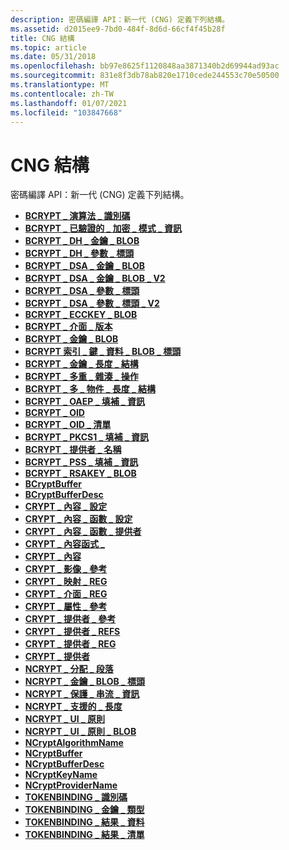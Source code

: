 ```yaml
---
description: 密碼編譯 API：新一代 (CNG) 定義下列結構。
ms.assetid: d2015ee9-7bd0-484f-8d6d-66cf4f45b28f
title: CNG 結構
ms.topic: article
ms.date: 05/31/2018
ms.openlocfilehash: bb97e8625f1120848aa3871340b2d69944ad93ac
ms.sourcegitcommit: 831e8f3db78ab820e1710cede244553c70e50500
ms.translationtype: MT
ms.contentlocale: zh-TW
ms.lasthandoff: 01/07/2021
ms.locfileid: "103847668"
---
```

# <a name="cng-structures"></a>CNG 結構

密碼編譯 API：新一代 (CNG) 定義下列結構。

-   [**BCRYPT \_ 演算法 \_ 識別碼**](/windows/desktop/api/Bcrypt/ns-bcrypt-bcrypt_algorithm_identifier)
-   [**BCRYPT \_ 已驗證的 \_ 加密 \_ 模式 \_ 資訊**](/windows/desktop/api/Bcrypt/ns-bcrypt-bcrypt_authenticated_cipher_mode_info)
-   [**BCRYPT \_ DH \_ 金鑰 \_ BLOB**](/windows/desktop/api/Bcrypt/ns-bcrypt-bcrypt_dh_key_blob)
-   [**BCRYPT \_ DH \_ 參數 \_ 標頭**](/windows/desktop/api/Bcrypt/ns-bcrypt-bcrypt_dh_parameter_header)
-   [**BCRYPT \_ DSA \_ 金鑰 \_ BLOB**](/windows/desktop/api/Bcrypt/ns-bcrypt-bcrypt_dsa_key_blob)
-   [**BCRYPT \_ DSA \_ 金鑰 \_ BLOB \_ V2**](/windows/desktop/api/Bcrypt/ns-bcrypt-bcrypt_dsa_key_blob_v2)
-   [**BCRYPT \_ DSA \_ 參數 \_ 標頭**](/windows/desktop/api/Bcrypt/ns-bcrypt-bcrypt_dsa_parameter_header)
-   [**BCRYPT \_ DSA \_ 參數 \_ 標頭 \_ V2**](/windows/desktop/api/Bcrypt/ns-bcrypt-bcrypt_dsa_parameter_header_v2)
-   [**BCRYPT \_ ECCKEY \_ BLOB**](/windows/desktop/api/Bcrypt/ns-bcrypt-bcrypt_ecckey_blob)
-   [**BCRYPT \_ 介面 \_ 版本**](/windows/desktop/api/Bcrypt/ns-bcrypt-bcrypt_interface_version)
-   [**BCRYPT \_ 金鑰 \_ BLOB**](/windows/desktop/api/Bcrypt/ns-bcrypt-bcrypt_key_blob)
-   [**BCRYPT 索引 \_ 鍵 \_ 資料 \_ BLOB \_ 標頭**](/windows/desktop/api/Bcrypt/ns-bcrypt-bcrypt_key_data_blob_header)
-   [**BCRYPT \_ 金鑰 \_ 長度 \_ 結構**](/windows/desktop/api/Bcrypt/ns-bcrypt-bcrypt_key_lengths_struct)
-   [**BCRYPT \_ 多重 \_ 雜湊 \_ 操作**](/windows/desktop/api/Bcrypt/ns-bcrypt-bcrypt_multi_hash_operation)
-   [**BCRYPT \_ 多 \_ 物件 \_ 長度 \_ 結構**](/windows/desktop/api/Bcrypt/ns-bcrypt-bcrypt_multi_object_length_struct)
-   [**BCRYPT \_ OAEP \_ 填補 \_ 資訊**](/windows/desktop/api/Bcrypt/ns-bcrypt-bcrypt_oaep_padding_info)
-   [**BCRYPT \_ OID**](/windows/desktop/api/Bcrypt/ns-bcrypt-bcrypt_oid)
-   [**BCRYPT \_ OID \_ 清單**](/windows/desktop/api/Bcrypt/ns-bcrypt-bcrypt_oid_list)
-   [**BCRYPT \_ PKCS1 \_ 填補 \_ 資訊**](/windows/desktop/api/Bcrypt/ns-bcrypt-bcrypt_pkcs1_padding_info)
-   [**BCRYPT \_ 提供者 \_ 名稱**](/windows/desktop/api/Bcrypt/ns-bcrypt-bcrypt_provider_name)
-   [**BCRYPT \_ PSS \_ 填補 \_ 資訊**](/windows/desktop/api/Bcrypt/ns-bcrypt-bcrypt_pss_padding_info)
-   [**BCRYPT \_ RSAKEY \_ BLOB**](/windows/desktop/api/Bcrypt/ns-bcrypt-bcrypt_rsakey_blob)
-   [**BCryptBuffer**](/previous-versions/windows/desktop/legacy/aa375368(v=vs.85))
-   [**BCryptBufferDesc**](/previous-versions/windows/desktop/legacy/aa375370(v=vs.85))
-   [**CRYPT \_ 內容 \_ 設定**](/windows/desktop/api/Bcrypt/ns-bcrypt-crypt_context_config)
-   [**CRYPT \_ 內容 \_ 函數 \_ 設定**](/windows/desktop/api/Bcrypt/ns-bcrypt-crypt_context_function_config)
-   [**CRYPT \_ 內容 \_ 函數 \_ 提供者**](/windows/desktop/api/Bcrypt/ns-bcrypt-crypt_context_function_providers)
-   [**CRYPT \_ 內容函式 \_**](/windows/desktop/api/Bcrypt/ns-bcrypt-crypt_context_functions)
-   [**CRYPT \_ 內容**](/windows/desktop/api/Bcrypt/ns-bcrypt-crypt_contexts)
-   [**CRYPT \_ 影像 \_ 參考**](/windows/desktop/api/Bcrypt/ns-bcrypt-crypt_image_ref)
-   [**CRYPT \_ 映射 \_ REG**](/windows/desktop/api/Bcrypt/ns-bcrypt-crypt_image_reg)
-   [**CRYPT \_ 介面 \_ REG**](/windows/desktop/api/Bcrypt/ns-bcrypt-crypt_interface_reg)
-   [**CRYPT \_ 屬性 \_ 參考**](/windows/desktop/api/Bcrypt/ns-bcrypt-crypt_property_ref)
-   [**CRYPT \_ 提供者 \_ 參考**](/windows/desktop/api/Bcrypt/ns-bcrypt-crypt_provider_ref)
-   [**CRYPT \_ 提供者 \_ REFS**](/windows/desktop/api/Bcrypt/ns-bcrypt-crypt_provider_refs)
-   [**CRYPT \_ 提供者 \_ REG**](/windows/desktop/api/Bcrypt/ns-bcrypt-crypt_provider_reg)
-   [**CRYPT \_ 提供者**](/windows/desktop/api/Bcrypt/ns-bcrypt-crypt_providers)
-   [**NCRYPT \_ 分配 \_ 段落**](/windows/desktop/api/Ncrypt/ns-ncrypt-ncrypt_alloc_para)
-   [**NCRYPT \_ 金鑰 \_ BLOB \_ 標頭**](/windows/desktop/api/Ncrypt/ns-ncrypt-ncrypt_key_blob_header)
-   [**NCRYPT \_ 保護 \_ 串流 \_ 資訊**](/windows/desktop/api/NCryptprotect/ns-ncryptprotect-ncrypt_protect_stream_info)
-   [**NCRYPT \_ 支援的 \_ 長度**](/windows/desktop/api/Ncrypt/ns-ncrypt-ncrypt_supported_lengths)
-   [**NCRYPT \_ UI \_ 原則**](/windows/desktop/api/Ncrypt/ns-ncrypt-ncrypt_ui_policy)
-   [**NCRYPT \_ UI \_ 原則 \_ BLOB**](ncrypt-ui-policy-blob.md)
-   [**NCryptAlgorithmName**](/windows/desktop/api/Ncrypt/ns-ncrypt-ncryptalgorithmname)
-   [**NCryptBuffer**](https://msdn.microsoft.com/library/Aa376245(v=VS.85).aspx)
-   [**NCryptBufferDesc**](https://msdn.microsoft.com/library/Aa376244(v=VS.85).aspx)
-   [**NCryptKeyName**](/windows/desktop/api/Ncrypt/ns-ncrypt-ncryptkeyname)
-   [**NCryptProviderName**](/windows/desktop/api/Ncrypt/ns-ncrypt-ncryptprovidername)
-   [**TOKENBINDING \_ 識別碼**](/windows/desktop/api/tokenbinding/ns-tokenbinding-tokenbinding_identifier)
-   [**TOKENBINDING \_ 金鑰 \_ 類型**](/windows/desktop/api/tokenbinding/ns-tokenbinding-tokenbinding_key_types)
-   [**TOKENBINDING \_ 結果 \_ 資料**](/windows/desktop/api/tokenbinding/ns-tokenbinding-tokenbinding_result_data)
-   [**TOKENBINDING \_ 結果 \_ 清單**](/windows/desktop/api/tokenbinding/ns-tokenbinding-tokenbinding_result_list)

 

 
